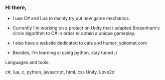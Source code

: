 ### Hi there,


- I use C# and Lua to mainly try out new game mechanics.

- Currently I'm working on a project on Unity that i adapted Bresenham's circle algorithm to C# in order to obtain a unique gameplay.

- I also have a website dedicated to cats and humor;
yokomat.com

- Besides, i'm learning ai using python, stay tuned ;)

Languages and tools:

c#, lua, c, python, javascript, html, css
Unity, Love2d


